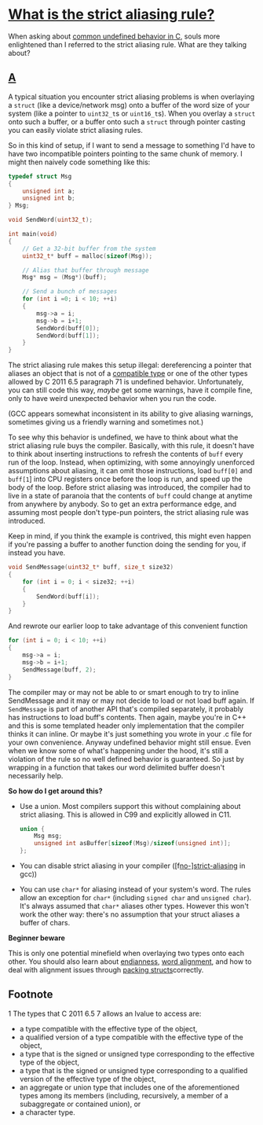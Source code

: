 # [What is the strict aliasing rule?](https://stackoverflow.com/questions/98650/what-is-the-strict-aliasing-rule)

When asking about [common undefined behavior in C](https://stackoverflow.com/questions/98340/what-are-the-common-undefinedunspecified-behavior-for-c-that-you-run-into), souls more enlightened than I referred to the strict aliasing rule.
What are they talking about?



## [A](https://stackoverflow.com/a/99010)

A typical situation you encounter strict aliasing problems is when overlaying a `struct` (like a device/network msg) onto a buffer of the word size of your system (like a pointer to `uint32_t`s or `uint16_t`s). When you overlay a `struct` onto such a buffer, or a buffer onto such a `struct` through pointer casting you can easily violate strict aliasing rules.

So in this kind of setup, if I want to send a message to something I'd have to have two incompatible pointers pointing to the same chunk of memory. I might then naively code something like this:

```c
typedef struct Msg
{
    unsigned int a;
    unsigned int b;
} Msg;

void SendWord(uint32_t);

int main(void)
{
    // Get a 32-bit buffer from the system
    uint32_t* buff = malloc(sizeof(Msg));

    // Alias that buffer through message
    Msg* msg = (Msg*)(buff);

    // Send a bunch of messages    
    for (int i =0; i < 10; ++i)
    {
        msg->a = i;
        msg->b = i+1;
        SendWord(buff[0]);
        SendWord(buff[1]);   
    }
}
```

The strict aliasing rule makes this setup illegal: dereferencing a pointer that aliases an object that is not of a [compatible type](http://en.cppreference.com/w/c/language/type) or one of the other types allowed by C 2011 6.5 paragraph 71 is undefined behavior. Unfortunately, you can still code this way, *maybe* get some warnings, have it compile fine, only to have weird unexpected behavior when you run the code.

(GCC appears somewhat inconsistent in its ability to give aliasing warnings, sometimes giving us a friendly warning and sometimes not.)

To see why this behavior is undefined, we have to think about what the strict aliasing rule buys the compiler. Basically, with this rule, it doesn't have to think about inserting instructions to refresh the contents of `buff` every run of the loop. Instead, when optimizing, with some annoyingly unenforced assumptions about aliasing, it can omit those instructions, load `buff[0]` and `buff[1`] into CPU registers once before the loop is run, and speed up the body of the loop. Before strict aliasing was introduced, the compiler had to live in a state of paranoia that the contents of `buff` could change at anytime from anywhere by anybody. So to get an extra performance edge, and assuming most people don't type-pun pointers, the strict aliasing rule was introduced.

Keep in mind, if you think the example is contrived, this might even happen if you're passing a buffer to another function doing the sending for you, if instead you have.

```c
void SendMessage(uint32_t* buff, size_t size32)
{
    for (int i = 0; i < size32; ++i) 
    {
        SendWord(buff[i]);
    }
}
```

And rewrote our earlier loop to take advantage of this convenient function

```c
for (int i = 0; i < 10; ++i)
{
    msg->a = i;
    msg->b = i+1;
    SendMessage(buff, 2);
}
```

The compiler may or may not be able to or smart enough to try to inline SendMessage and it may or may not decide to load or not load buff again. If `SendMessage` is part of another API that's compiled separately, it probably has instructions to load buff's contents. Then again, maybe you're in C++ and this is some templated header only implementation that the compiler thinks it can inline. Or maybe it's just something you wrote in your .c file for your own convenience. Anyway undefined behavior might still ensue. Even when we know some of what's happening under the hood, it's still a violation of the rule so no well defined behavior is guaranteed. So just by wrapping in a function that takes our word delimited buffer doesn't necessarily help.

**So how do I get around this?**

- Use a union. Most compilers support this without complaining about strict aliasing. This is allowed in C99 and explicitly allowed in C11.

  ```c
  union {
      Msg msg;
      unsigned int asBuffer[sizeof(Msg)/sizeof(unsigned int)];
  };
  ```

- You can disable strict aliasing in your compiler ([f[no-\]strict-aliasing](http://gcc.gnu.org/onlinedocs/gcc-4.6.1/gcc/Optimize-Options.html#index-fstrict_002daliasing-825) in gcc))

- You can use `char*` for aliasing instead of your system's word. The rules allow an exception for `char*` (including `signed char` and `unsigned char`). It's always assumed that `char*` aliases other types. However this won't work the other way: there's no assumption that your struct aliases a buffer of chars.

**Beginner beware**

This is only one potential minefield when overlaying two types onto each other. You should also learn about [endianness](http://en.wikipedia.org/wiki/Endianness), [word alignment](http://web.archive.org/web/20170708093042/http://www.cs.umd.edu:80/class/sum2003/cmsc311/Notes/Data/aligned.html), and how to deal with alignment issues through [packing structs](http://grok2.com/structure_packing.html)correctly.

## Footnote

1 The types that C 2011 6.5 7 allows an lvalue to access are:

- a type compatible with the effective type of the object,
- a qualified version of a type compatible with the effective type of the object,
- a type that is the signed or unsigned type corresponding to the effective type of the object,
- a type that is the signed or unsigned type corresponding to a qualified version of the effective type of the object,
- an aggregate or union type that includes one of the aforementioned types among its members (including, recursively, a member of a subaggregate or contained union), or
- a character type.